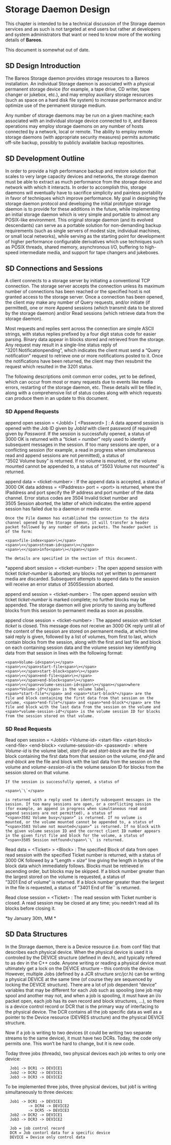 Storage Daemon Design
=====================

This chapter is intended to be a technical discussion of the Storage
daemon services and as such is not targeted at end users but rather at
developers and system administrators that want or need to know more of
the working details of <span>**Bareos**</span>.

This document is somewhat out of date.

SD Design Introduction
----------------------

The Bareos Storage daemon provides storage resources to a Bareos
installation. An individual Storage daemon is associated with a physical
permanent storage device (for example, a tape drive, CD writer, tape
changer or jukebox, etc.), and may employ auxiliary storage resources
(such as space on a hard disk file system) to increase performance
and/or optimize use of the permanent storage medium.

Any number of storage daemons may be run on a given machine; each
associated with an individual storage device connected to it, and Bareos
operations may employ storage daemons on any number of hosts connected
by a network, local or remote. The ability to employ remote storage
daemons (with appropriate security measures) permits automatic off-site
backup, possibly to publicly available backup repositories.

SD Development Outline
----------------------

In order to provide a high performance backup and restore solution that
scales to very large capacity devices and networks, the storage daemon
must be able to extract as much performance from the storage device and
network with which it interacts. In order to accomplish this, storage
daemons will eventually have to sacrifice simplicity and painless
portability in favor of techniques which improve performance. My goal in
designing the storage daemon protocol and developing the initial
prototype storage daemon is to provide for these additions in the
future, while implementing an initial storage daemon which is very
simple and portable to almost any POSIX-like environment. This original
storage daemon (and its evolved descendants) can serve as a portable
solution for non-demanding backup requirements (such as single servers
of modest size, individual machines, or small local networks), while
serving as the starting point for development of higher performance
configurable derivatives which use techniques such as POSIX threads,
shared memory, asynchronous I/O, buffering to high-speed intermediate
media, and support for tape changers and jukeboxes.

SD Connections and Sessions
---------------------------

A client connects to a storage server by initiating a conventional TCP
connection. The storage server accepts the connection unless its maximum
number of connections has been reached or the specified host is not
granted access to the storage server. Once a connection has been opened,
the client may make any number of Query requests, and/or initiate (if
permitted), one or more Append sessions (which transmit data to be
stored by the storage daemon) and/or Read sessions (which retrieve data
from the storage daemon).

Most requests and replies sent across the connection are simple ASCII
strings, with status replies prefixed by a four digit status code for
easier parsing. Binary data appear in blocks stored and retrieved from
the storage. Any request may result in a single-line status reply of
“<span>3201 Notificationpending</span>”, which indicates the client must
send a “Query notification” request to retrieve one or more
notifications posted to it. Once the notifications have been returned,
the client may then resubmit the request which resulted in the 3201
status.

The following descriptions omit common error codes, yet to be defined,
which can occur from most or many requests due to events like media
errors, restarting of the storage daemon, etc. These details will be
filled in, along with a comprehensive list of status codes along with
which requests can produce them in an update to this document.

### SD Append Requests

<span>append open session = <span>\<</span>JobId<span>\></span> [ <span>\<</span>Password<span>\></span> ] </span>
:   A data append session is opened with the Job ID given by
    <span>*JobId*</span> with client password (if required) given by
    <span>*Password*</span>. If the session is successfully opened, a
    status of <span>3000 OK</span> is returned with a
    “<span>ticket = </span><span>*number*</span>” reply used to identify
    subsequent messages in the session. If too many sessions are open,
    or a conflicting session (for example, a read in progress when
    simultaneous read and append sessions are not permitted), a status
    of “<span>3502 Volume busy</span>” is returned. If no volume is
    mounted, or the volume mounted cannot be appended to, a status of
    “<span>3503 Volume not mounted</span>” is returned.

append data = <span>\<</span>ticket-number<span>\></span> 
:   If the append data is accepted, a status of <span>3000 OK data
    address = <span>\<</span>IPaddress<span>\></span> port =
    <span>\<</span>port<span>\></span></span> is returned, where the
    <span>IPaddress</span> and <span>port</span> specify the IP address
    and port number of the data channel. Error status codes are
    <span>3504 Invalid ticket number</span> and
    <span>3505 Session aborted</span>, the latter of which indicates the
    entire append session has failed due to a daemon or media error.

    Once the File daemon has established the connection to the data
    channel opened by the Storage daemon, it will transfer a header
    packet followed by any number of data packets. The header packet is
    of the form:

    <span>file-index<span>\></span>
    <span>\<</span>stream-id<span>\></span>
    <span>\<</span>info<span>\></span></span>

    The details are specified in the section of this document.

\*append abort session = <span>\<</span>ticket-number<span>\></span> 
:   The open append session with ticket <span>*ticket-number*</span> is
    aborted; any blocks not yet written to permanent media are
    discarded. Subsequent attempts to append data to the session will
    receive an error status of <span>3505Session aborted</span>.

append end session = <span>\<</span>ticket-number<span>\></span> 
:   The open append session with ticket <span>*ticket-number*</span> is
    marked complete; no further blocks may be appended. The storage
    daemon will give priority to saving any buffered blocks from this
    session to permanent media as soon as possible.

append close session = <span>\<</span>ticket-number<span>\></span> 
:   The append session with ticket <span>*ticket*</span> is closed. This
    message does not receive an <span>3000 OK</span> reply until all of
    the content of the session are stored on permanent media, at which
    time said reply is given, followed by a list of volumes, from first
    to last, which contain blocks from the session, along with the first
    and last file and block on each containing session data and the
    volume session key identifying data from that session in lines with
    the following format:

    <span>Volume-id<span>\></span>
    <span>\<</span>start-file<span>\></span>
    <span>\<</span>start-block<span>\></span>
    <span>\<</span>end-file<span>\></span>
    <span>\<</span>end-block<span>\></span>
    <span>\<</span>volume-session-id<span>\></span></span>where
    <span>*Volume-id*</span> is the volume label,
    <span>*start-file*</span> and <span>*start-block*</span> are the
    file and block containing the first data from that session on the
    volume, <span>*end-file*</span> and <span>*end-block*</span> are the
    file and block with the last data from the session on the volume and
    <span>*volume-session-id*</span> is the volume session ID for blocks
    from the session stored on that volume.

### SD Read Requests

Read open session = <span>\<</span>JobId<span>\></span> <span>\<</span>Volume-id<span>\></span> <span>\<</span>start-file<span>\></span> <span>\<</span>start-block<span>\></span> <span>\<</span>end-file<span>\></span> <span>\<</span>end-block<span>\></span> <span>\<</span>volume-session-id<span>\></span> <span>\<</span>password<span>\></span> 
:   where <span>*Volume-id*</span> is the volume label,
    <span>*start-file*</span> and <span>*start-block*</span> are the
    file and block containing the first data from that session on the
    volume, <span>*end-file*</span> and <span>*end-block*</span> are the
    file and block with the last data from the session on the volume and
    <span>*volume-session-id*</span> is the volume session ID for blocks
    from the session stored on that volume.

    If the session is successfully opened, a status of

    <span>\`\`</span>

    is returned with a reply used to identify subsequent messages in the
    session. If too many sessions are open, or a conflicting session
    (for example, an append in progress when simultaneous read and
    append sessions are not permitted), a status of
    ”<span>3502 Volume busy</span>“ is returned. If no volume is
    mounted, or the volume mounted cannot be appended to, a status of
    ”<span>3503 Volume not mounted</span>“ is returned. If no block with
    the given volume session ID and the correct client ID number appears
    in the given first file and block for the volume, a status of
    ”<span>3505 Session notfound</span>\`\` is returned.

Read data = <span>\<</span>Ticket<span>\></span> <span>\></span> <span>\<</span>Block<span>\></span> 
:   The specified Block of data from open read session with the
    specified Ticket number is returned, with a status of
    <span>3000 OK</span> followed by a
    ”<span>Length = </span><span>*size*</span>“ line giving the length
    in bytes of the block data which immediately follows. Blocks must be
    retrieved in ascending order, but blocks may be skipped. If a block
    number greater than the largest stored on the volume is requested, a
    status of ”<span>3201 End of volume</span>“ is returned. If a block
    number greater than the largest in the file is requested, a status
    of ”<span>3401 End of file</span>\`\` is returned.

Read close session = <span>\<</span>Ticket<span>\></span> 
:   The read session with Ticket number is closed. A read session may be
    closed at any time; you needn’t read all its blocks before closing
    it.

<span>*by January 30th, MM *</span>

SD Data Structures
------------------

In the Storage daemon, there is a Device resource (i.e. from conf file)
that describes each physical device. When the physical device is used it
is controled by the DEVICE structure (defined in dev.h), and typically
refered to as dev in the C++ code. Anyone writing or reading a physical
device must ultimately get a lock on the DEVICE structure – this
controls the device. However, multiple Jobs (defined by a JCR structure
src/jcr.h) can be writing a physical DEVICE at the same time (of course
they are sequenced by locking the DEVICE structure). There are a lot of
job dependent “device” variables that may be different for each Job such
as spooling (one job may spool and another may not, and when a job is
spooling, it must have an i/o packet open, each job has its own record
and block structures, ...), so there is a device control record or DCR
that is the primary way of interfacing to the physical device. The DCR
contains all the job specific data as well as a pointer to the Device
resource (DEVRES structure) and the physical DEVICE structure.

Now if a job is writing to two devices (it could be writing two separate
streams to the same device), it must have two DCRs. Today, the code only
permits one. This won’t be hard to change, but it is new code.

Today three jobs (threads), two physical devices each job writes to only
one device:

      Job1 -> DCR1 -> DEVICE1
      Job2 -> DCR2 -> DEVICE1
      Job3 -> DCR3 -> DEVICE2

To be implemented three jobs, three physical devices, but job1 is
writing simultaneously to three devices:

      Job1 -> DCR1 -> DEVICE1
              -> DCR4 -> DEVICE2
              -> DCR5 -> DEVICE3
      Job2 -> DCR2 -> DEVICE1
      Job3 -> DCR3 -> DEVICE2

      Job = job control record
      DCR = Job contorl data for a specific device
      DEVICE = Device only control data
